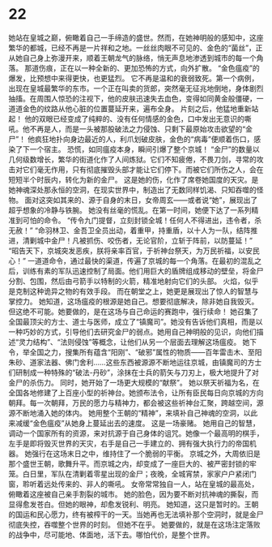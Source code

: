 # 22

她站在皇城之巅，俯瞰着自己一手缔造的盛世。然而，在她神明般的感知中，这座繁华的都城，已经不再是一片祥和之地。一丝丝肉眼不可见的、金色的“菌丝”，正从她自己身上弥漫开来，顺着王朝龙气的脉络，悄无声息地渗透到城市的每一个角落。
那道伤痕，正在以一种全新的、更加恐怖的方式，向外扩散。
“金色瘟疫”的爆发，比预想中来得更快，也更猛烈。
它不再是温和的衰弱致死。第一个病例，出现在皇城最繁华的东市。一个正在叫卖的货郎，突然毫无征兆地倒地，身体剧烈抽搐。在周围人惊恐的注视下，他的皮肤迅速失去血色，变得如同黄金般僵硬，一道道金色的纹路从他心脏的位置蔓延开来，遍布全身。
片刻之后，他猛地重新站起！
他的双眼已经变成了纯粹的、没有任何情感的金色，口中发出无意识的嘶吼。他不再是人，而是一头被那股破法之力侵蚀、只剩下最原始攻击欲望的“金尸”！
他疯狂地扑向身边最近的人，利爪划破皮肤，金色的“病毒”便顺着伤口，感染了下一个宿主。
恐慌，如同瘟疫本身，瞬间引爆了整个京城！
“金尸”的数量以几何级数增长，繁华的街道化作了人间炼狱。它们不知疲倦，不畏刀剑，寻常的攻击对它们毫无作用，只有彻底摧毁头部才能让它们停下。而被它们所伤之人，会在短短半个时辰内，转化为新的金尸。
这是她的伤，化作了席卷她国度的天灾。是她神魂深处那永恒的空洞，在现实世界中，制造出了无数同样饥渴、只知吞噬的怪物。
面对这突如其来的、源于自身的末日，女帝周玄——或者说“她”，展现出了超乎想象的冷静与铁腕。
她没有丝毫的慌乱。在第一时间，她便下达了一系列精准到可怕的命令。
“传令九门提督，立刻封锁全城！任何人不得进出，违令者，杀无赦！”
“命羽林卫、金吾卫全员出动，着重甲，持重盾，以十人为一队，结阵推进，清剿城中金尸！凡被抓伤、咬伤者，无论官阶，立斩于阵前，以防蔓延！”
“昭告天下，京城突发恶疾，朕将亲率百官，于祈神台祭天，为万民祈福，以安民心！”
一道道命令，通过最快的渠道，传遍了京城的每一个角落。在最初的混乱之后，训练有素的军队迅速控制了局面。他们用巨大的盾牌组成移动的壁垒，将金尸分割、包围，然后由弓箭手以特制的火箭，精准地射向它们的头部。
火焰，似乎是克制这种诡异之物的有效手段。
而在朝堂之上，她更是展现出了惊人的智慧与掌控力。
她知道，这场瘟疫的根源是她自己。想要彻底解决，除非她自我毁灭。但这绝不可能。她要做的，是在这场与自己命运的赛跑中，强行续命！
她召集了全国最顶尖的方士、道士与医师，成立了“镇魔司”。她没有告诉他们真相，而是以一种巧妙的方式，引导他们去研究金尸的弱点。她用自己神明般的见识，向他们描述“灵力结构”、“法则侵蚀”等概念，让他们从另一个层面去理解这场瘟疫。
她下令，举全国之力，搜集所有蕴含“阳刚”、“破邪”属性的物质——百年雷击木、至阳朱砂、道家法器、佛门舍利……这些东西被源源不断地运往京城，由镇魔司的方士们研制成一种特殊的“破法-丹砂”，涂抹在士兵的箭矢与刀刃上，极大地提升了对金尸的杀伤力。
同时，她开始了一场更大规模的“献祭”。
她以祭天祈福为名，在全国各地修建了上百座小型的祈神台。她颁布法令，让所有臣民每日向京城的方向朝拜。每一次朝拜，万民的愿力与精神力，都会被这些祈神台汇聚，跨越空间，源源不断地涌入她的体内。
她用整个王朝的“精神”，来填补自己神魂的空洞，以此来减缓“金色瘟疫”从她身上蔓延出去的速度。
这是一场豪赌。
她用自己的智慧，调动一个国家所有的资源，来对抗源于自己身体的诅咒。她像一个最高明的棋手，左手是即将毁灭世界的天灾，右手是自己一手建立的、拥有强大执行力的帝国机器。
她强行在这场末日之中，维持住了一个脆弱的平衡。
京城之外，大周依旧是那个盛世王朝，歌舞升平。而京城之内，却变成了一座巨大的、被严密封锁的牢笼。白日里，军队在清剿着零星出现的金尸；夜晚，全城宵禁，家家户户紧闭门窗，聆听着远处传来的、非人的嘶吼。
女帝常常独自一人，站在皇城的最高处，俯瞰着这座被自己亲手割裂的城市。
她的脸色，因为要不断对抗神魂的撕裂，而显得愈发苍白。但她的眼神，却愈发锐利、明亮。
她知道，这只是暂时的。王朝的国运和民心愿力，终有被榨干的一天。当她再也无法填补那个空洞时，就是金尸彻底失控，吞噬整个世界的时刻。
但她不在乎。
她要做的，就是在这场注定落败的战争中，尽可能地、体面地，活下去。哪怕代价，是整个世界。